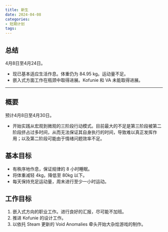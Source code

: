 ```yaml
---
title: 新生
date: 2024-04-08
categories:
- 短期计划
tags:
---
```


## 总结

4月8日至4月24日。

- 现已基本适应生活作息。体重仍为 84.95 kg。运动量不足。
- 嵌入式方面工作在瓶颈中取得进展。Kofunie 和 VA 未能取得进展。

---

## 概要

预计4月8日至4月30日。

- 开始实践从宏观到微观的三阶段行动模式。目前最大的不足是第三阶段被第二阶段挤占过多时间，从而无法保证其自身执行的时间，导致难以真正发挥作用；以及第二阶段可能由于情绪问题效率不足。

## 基本目标

- 有秩序地作息，保证规律的 8 小时睡眠。
- 将体重减轻 4kg，降低至 80kg 以下。
- 每天保持充足运动量，周末进行至少一小时运动。

## 工作目标

1. 嵌入式方向的职业工作。进行良好的汇报，尽可能不加班。
2. 推进 Kofunie 的设计工作。
3. 以依托 Steam 更新的 Void Anomalies 牵头开始大杂烩游戏的制作。
